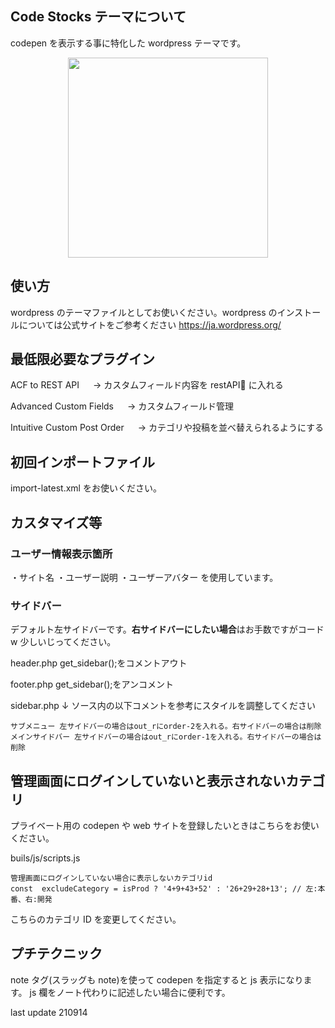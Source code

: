 ## Code Stocks テーマについて

codepen を表示する事に特化した wordpress テーマです。

<p align="center"><img align="center" style="width:320px" src="https://files.kote2.co/tmp/cs/ss.png"/></p>

## 使い方

wordpress のテーマファイルとしてお使いください。wordpress のインストールについては公式サイトをご参考ください
https://ja.wordpress.org/

## 最低限必要なプラグイン

ACF to REST API
　 → カスタムフィールド内容を restAPI に入れる

Advanced Custom Fields
　 → カスタムフィールド管理

Intuitive Custom Post Order
　 → カテゴリや投稿を並べ替えられるようにする



## 初回インポートファイル

import-latest.xml
をお使いください。

## カスタマイズ等

### ユーザー情報表示箇所

・サイト名
・ユーザー説明
・ユーザーアバター
を使用しています。

### サイドバー

デフォルト左サイドバーです。**右サイドバーにしたい場合**はお手数ですがコード w 少しいじってください。

header.php
get_sidebar();をコメントアウト

footer.php
get_sidebar();をアンコメント

sidebar.php
↓ ソース内の以下コメントを参考にスタイルを調整してください

```
サブメニュー 左サイドバーの場合はout_rにorder-2を入れる。右サイドバーの場合は削除
メインサイドバー 左サイドバーの場合はout_rにorder-1を入れる。右サイドバーの場合は削除
```

## 管理画面にログインしていないと表示されないカテゴリ

プライベート用の codepen や web サイトを登録したいときはこちらをお使いください。

buils/js/scripts.js

```
管理画面にログインしていない場合に表示しないカテゴリid
const  excludeCategory = isProd ? '4+9+43+52' : '26+29+28+13'; // 左:本番、右:開発
```

こちらのカテゴリ ID を変更してください。

## プチテクニック

note タグ(スラッグも note)を使って codepen を指定すると js 表示になります。
js 欄をノート代わりに記述したい場合に便利です。

last update 210914
